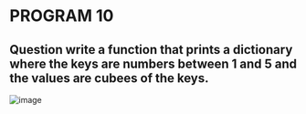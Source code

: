 # PROGRAM 10
## Question  write a function that prints a dictionary where the keys are numbers between 1 and 5 and the values are cubees of the keys.
![image](https://github.com/user-attachments/assets/637b0490-6dd5-4c42-a871-45352d338aaa)
